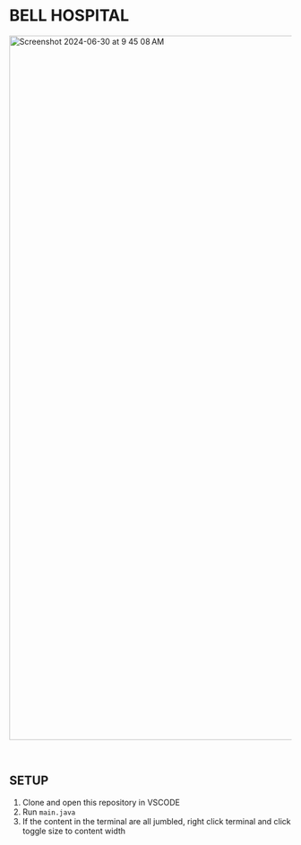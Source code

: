 # BELL HOSPITAL
<img width="1259" alt="Screenshot 2024-06-30 at 9 45 08 AM" src="https://github.com/shadowisf/BellHospital/assets/97739695/7a11519b-3ed1-4338-8295-d92995697c30">

&emsp;

## SETUP
1. Clone and open this repository in VSCODE
2. Run `main.java`
3. If the content in the terminal are all jumbled, right click terminal and click toggle size to content width
